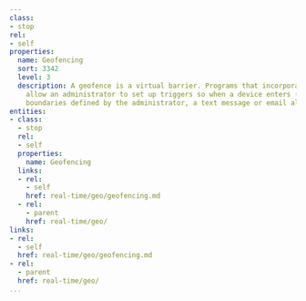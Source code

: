 ```yaml
---
class:
- stop
rel:
- self
properties:
  name: Geofencing
  sort: 3342
  level: 3
  description: A geofence is a virtual barrier. Programs that incorporate geo-fencing
    allow an administrator to set up triggers so when a device enters (or exits) the
    boundaries defined by the administrator, a text message or email alert is sent.
entities:
- class:
  - stop
  rel:
  - self
  properties:
    name: Geofencing
  links:
  - rel:
    - self
    href: real-time/geo/geofencing.md
  - rel:
    - parent
    href: real-time/geo/
links:
- rel:
  - self
  href: real-time/geo/geofencing.md
- rel:
  - parent
  href: real-time/geo/
...
```

